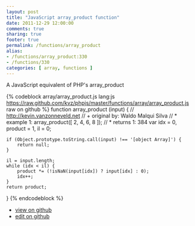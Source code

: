 ```yaml
---
layout: post
title: "JavaScript array_product function"
date: 2011-12-29 12:00:00
comments: true
sharing: true
footer: true
permalink: /functions/array_product
alias:
- /functions/array_product:330
- /functions/330
categories: [ array, functions ]
---
```

A JavaScript equivalent of PHP's array_product
<!-- more -->
{% codeblock array/array_product.js lang:js https://raw.github.com/kvz/phpjs/master/functions/array/array_product.js raw on github %}
function array_product (input) {
    // http://kevin.vanzonneveld.net
    // +   original by: Waldo Malqui Silva
    // *     example 1: array_product([ 2, 4, 6, 8 ]);
    // *     returns 1: 384
    var idx = 0,
        product = 1,
        il = 0;

    if (Object.prototype.toString.call(input) !== '[object Array]') {
        return null;
    }

    il = input.length;
    while (idx < il) {
        product *= (!isNaN(input[idx]) ? input[idx] : 0);
        idx++;
    }
    return product;
}
{% endcodeblock %}
<ul>
 <li><a href="https://github.com/kvz/phpjs/blob/master/functions/array/array_product.js">view on github</a></li>
 <li><a href="https://github.com/kvz/phpjs/edit/master/functions/array/array_product.js">edit on github</a></li>
</ul>

